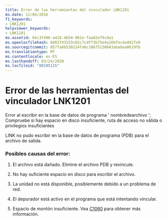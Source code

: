 ```yaml
---
title: Error de las herramientas del vinculador LNK1201
ms.date: 11/04/2016
f1_keywords:
- LNK1201
helpviewer_keywords:
- LNK1201
ms.assetid: 64c3f496-a428-4b54-981e-faa82ef9c8a1
ms.openlocfilehash: 8d02743333c02c7cdff3b75e4a16bfecda442fa9
ms.sourcegitcommit: 857fa6b530224fa6c18675138043aba9aa0619fb
ms.translationtype: MT
ms.contentlocale: es-ES
ms.lasthandoff: 03/24/2020
ms.locfileid: "80195115"
---
```

# <a name="linker-tools-error-lnk1201"></a>Error de las herramientas del vinculador LNK1201

Error al escribir en la base de datos de programa ' nombredearchivo '; Compruebe si hay espacio en disco insuficiente, ruta de acceso no válida o privilegios insuficientes

LINK no pudo escribir en la base de datos de programa (PDB) para el archivo de salida.

### <a name="to-fix-by-checking-the-following-possible-causes"></a>Posibles causas del error:

1. El archivo está dañado. Elimine el archivo PDB y revincule.

1. No hay suficiente espacio en disco para escribir el archivo.

1. La unidad no está disponible, posiblemente debido a un problema de red.

1. El depurador está activo en el programa que está intentando vincular.

1. Espacio de montón insuficiente.  Vea [C1060](../../error-messages/compiler-errors-1/fatal-error-c1060.md) para obtener más información.

